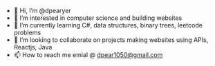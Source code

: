 - 👋 Hi, I’m @dpearyer
- 👀 I’m interested in computer science and building websites
- 🌱 I’m currently learning C#, data structures, binary trees, leetcode problems
- 💞️ I’m looking to collaborate on projects making websites using APIs, Reactjs, Java
- 📫 How to reach me emial @ dpear1050@gmail.com

<!---
dpearyer/dpearyer is a ✨ special ✨ repository because its `README.md` (this file) appears on your GitHub profile.
You can click the Preview link to take a look at your changes.
--->
